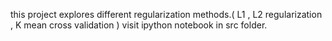 this project explores different regularization methods.( L1 , L2 regularization , K mean cross validation )
 visit ipython notebook in src folder.
